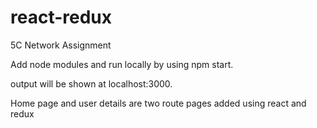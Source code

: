 # react-redux
5C Network Assignment

Add node modules and run locally by using npm start.

output will be shown at localhost:3000.

Home page and user details are two route pages added using react and redux
